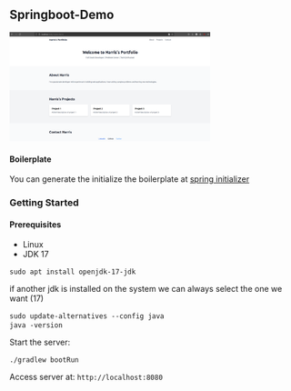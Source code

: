 ## Springboot-Demo

<img src="./assets/home.png" alt="home page" width="70%" />


#### Boilerplate
You can generate the initialize the boilerplate at [spring initializer](https://start.spring.io/)


### Getting Started 

#### Prerequisites
- Linux
- JDK 17
```
sudo apt install openjdk-17-jdk
```
if another jdk is installed on the system we can always select the one we want (17)
```
sudo update-alternatives --config java
java -version
```


Start the server:
```
./gradlew bootRun
```


Access server at: `http://localhost:8080`
